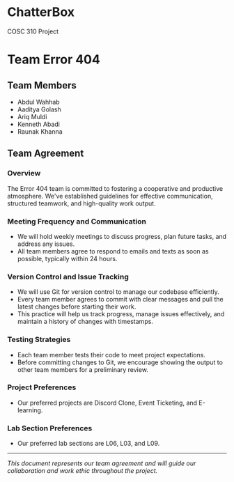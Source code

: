 # ChatterBox
COSC 310 Project 

# Team Error 404

## Team Members
- Abdul Wahhab
- Aaditya Golash
- Ariq Muldi
- Kenneth Abadi
- Raunak Khanna

## Team Agreement

### Overview
The Error 404 team is committed to fostering a cooperative and productive atmosphere. We've established guidelines for effective communication, structured teamwork, and high-quality work output.

### Meeting Frequency and Communication
- We will hold weekly meetings to discuss progress, plan future tasks, and address any issues.
- All team members agree to respond to emails and texts as soon as possible, typically within 24 hours.

### Version Control and Issue Tracking
- We will use Git for version control to manage our codebase efficiently.
- Every team member agrees to commit with clear messages and pull the latest changes before starting their work.
- This practice will help us track progress, manage issues effectively, and maintain a history of changes with timestamps.

### Testing Strategies
- Each team member tests their code to meet project expectations.
- Before committing changes to Git, we encourage showing the output to other team members for a preliminary review.

### Project Preferences
- Our preferred projects are Discord Clone, Event Ticketing, and E-learning.

### Lab Section Preferences
- Our preferred lab sections are L06, L03, and L09.

---

*This document represents our team agreement and will guide our collaboration and work ethic throughout the project.*

